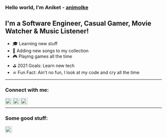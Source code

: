 ### Hello world, I'm Aniket - [animolke][Linkedin]

## I'm a Software Engineer, Casual Gamer, Movie Watcher & Music Listener!
- 🎓 Learning new stuff
- 🎵 Adding new songs to my collection
- 🎮 Playing games all the time
- ⛳ 2021 Goals: Learn new tech
- ☠ Fun Fact: Ain't no fun, I look at my code and cry all the time

<hr/>

### Connect with me:

[<img align="left" alt="animolke" width="22px" src="https://upload.wikimedia.org/wikipedia/commons/e/e7/Instagram_logo_2016.svg" />][Instagram]
[<img align="left" alt="animolke" width="22px" src="https://upload.wikimedia.org/wikipedia/commons/5/51/Facebook_f_logo_%282019%29.svg" />][Facebook]
[<img align="left" alt="animolke" height="22px" src="https://upload.wikimedia.org/wikipedia/commons/0/01/LinkedIn_Logo.svg" />][Linkedin]
<br/>
<hr/>

### Some good stuff: 
[<img align="left" alt="animolke" height="22px" src="https://upload.wikimedia.org/wikipedia/commons/2/26/Spotify_logo_with_text.svg" />][Spotify]

[Linkedin]: https://www.linkedin.com/in/aniket-molke-415471126/
[Instagram]: https://www.instagram.com/aniket_molke/
[Facebook]: https://www.facebook.com/ani.molke
[Spotify]: https://open.spotify.com/playlist/0sDhhC6qb8nZ5tY6buSnO5
